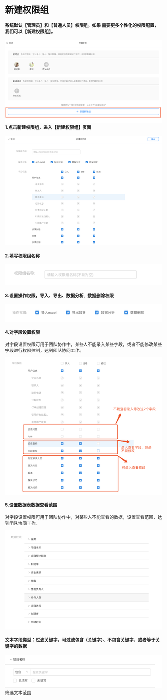 # 新建权限组

#### 系统默认【管理员】和【普通人员】权限组。如果 需要更多个性化的权限配置，我们可以【新建权限组】。

#### ![](/assets/import11242.png)1.点击新建权限组，进入【新建权限组】页面

![](/assets/import1123002.png)

#### 2.填写权限组名称

![](/assets/import1123009.png)

#### 3.设置操作权限，导入、导出、数据分析、数据删除权限

![](/assets/import1123097.png)

#### 4.对字段设置权限

对字段设置权限可用于团队协作中，某些人不能录入某些字段，或者不能修改某些字段进行权限控制，达到团队协同工作。

![](/assets/import112308.png)

#### 5.设置数据表数据查看范围

对字段设置权限可用于团队协作中，对某些人不能查看的数据，设置查看范围，达到团队协同工作。

![](/assets/import1123088.png)

#### 文本字段类型：过滤关键字，可过滤包含（关键字）、不包含关键字、或者等于关键字的数据

![](/assets/import1123979.png)筛选文本范围





